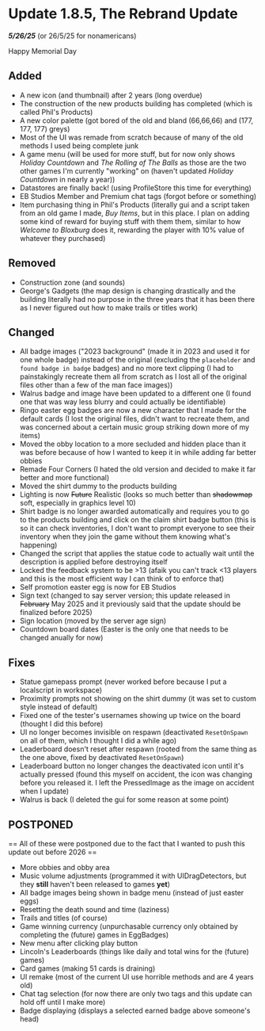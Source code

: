 # Update 1.8.5, The Rebrand Update
***5/26/25*** (or 26/5/25 for nonamericans)

Happy Memorial Day

## Added
+ A new icon (and thumbnail) after 2 years (long overdue)
+ The construction of the new products building has completed (which is called Phil's Products)
+ A new color palette (got bored of the old and bland (66,66,66) and (177, 177, 177) greys)
+ Most of the UI was remade from scratch because of many of the old methods I used being complete junk
+ A game menu (will be used for more stuff, but for now only shows *Holiday Countdown* and *The Rolling of The Balls* as those are the two other games I'm currently "working" on (haven't updated *Holiday Countdown* in nearly a year))
+ Datastores are finally back! (using ProfileStore this time for everything)
+ EB Studios Member and Premium chat tags (forgot before or something)
+ Item purchasing thing in Phil's Products (literally gui and a script taken from an old game I made, *Buy Items*, but in this place. I plan on adding some kind of reward for buying stuff with them them, similar to how *Welcome to Bloxburg* does it, rewarding the player with 10% value of whatever they purchased)

## Removed
- Construction zone (and sounds)
- George's Gadgets (the map design is changing drastically and the building literally had no purpose in the three years that it has been there as I never figured out how to make trails or titles work)

## Changed
+ All badge images ("2023 background" (made it in 2023 and used it for one whole badge) instead of the original (excluding the `placeholder` and `found badge in badge` badges) and no more text clipping (I had to painstakingly recreate them all from scratch as I lost all of the original files other than a few of the man face images))
+ Walrus badge and image have been updated to a different one (I found one that was way less blurry and could actually be identifiable)
+ Ringo easter egg badges are now a new character that I made for the default cards (I lost the original files, didn't want to recreate them, and was concerned about a certain music group striking down more of my items)
+ Moved the obby location to a more secluded and hidden place than it was before because of how I wanted to keep it in while adding far better obbies
+ Remade Four Corners (I hated the old version and decided to make it far better and more functional)
+ Moved the shirt dummy to the products building
+ Lighting is now ~~Future~~ Realistic (looks so much better than ~~shadowmap~~ soft, especially in graphics level 10)
+ Shirt badge is no longer awarded automatically and requires you to go to the products building and click on the claim shirt badge button (this is so it can check inventories, I don't want to prompt everyone to see their inventory when they join the game without them knowing what's happening)
+ Changed the script that applies the statue code to actually wait until the description is applied before destroying itself
+ Locked the feedback system to be >13 (afaik you can't track <13 players and this is the most efficient way I can think of to enforce that)
+ Self promotion easter egg is now for EB Studios
+ Sign text (changed to say server version; this update released in ~~February~~ May 2025 and it previously said that the update should be finalized before 2025)
+ Sign location (moved by the server age sign)
+ Countdown board dates (Easter is the only one that needs to be changed anually for now)

## Fixes
- Statue gamepass prompt (never worked before because I put a localscript in workspace)
- Proximity prompts not showing on the shirt dummy (it was set to custom style instead of default)
- Fixed one of the tester's usernames showing up twice on the board (thought I did this before)
- UI no longer becomes invisible on respawn (deactivated `ResetOnSpawn` on all of them, which I thought I did a while ago)
- Leaderboard doesn't reset after respawn (rooted from the same thing as the one above, fixed by deactivated `ResetOnSpawn`)
- Leaderboard button no longer changes the deactivated icon until it's actually pressed (found this myself on accident, the icon was changing before you released it. I left the PressedImage as the image on accident when I update)
- Walrus is back (I deleted the gui for some reason at some point)

## POSTPONED
== All of these were postponed due to the fact that I wanted to push this update out before 2026 ==
- More obbies and obby area
- Music volume adjustments (programmed it with UIDragDetectors, but they **still** haven't been released to games **yet**)
- All badge images being shown in badge menu (instead of just easter eggs)
- Resetting the death sound and time (laziness)
- Trails and titles (of course)
- Game winning currency (unpurchasable currency only obtained by completing the (future) games in EggBadges)
- New menu after clicking play button
- Lincoln's Leaderboards (things like daily and total wins for the (future) games)
- Card games (making 51 cards is draining)
- UI remake (most of the current UI use horrible methods and are 4 years old)
- Chat tag selection (for now there are only two tags and this update can hold off until I make more)
- Badge displaying (displays a selected earned badge above someone's head)
